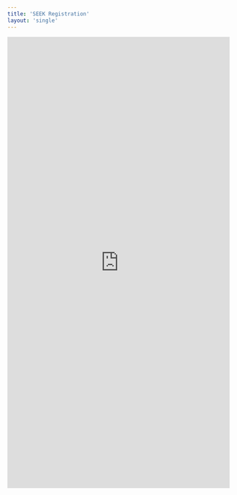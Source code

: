 ```yaml
---
title: 'SEEK Registration'
layout: 'single'
---
```


<iframe src="https://docs.google.com/spreadsheet/embeddedform?formkey=dE9FY1dPSEUwa3VuZWZ0bUFndGRYcWc6MQ" 
        width="100%" 
        height="1024" frameborder="0" marginheight="0" marginwidth="0">
Loading...
</iframe>